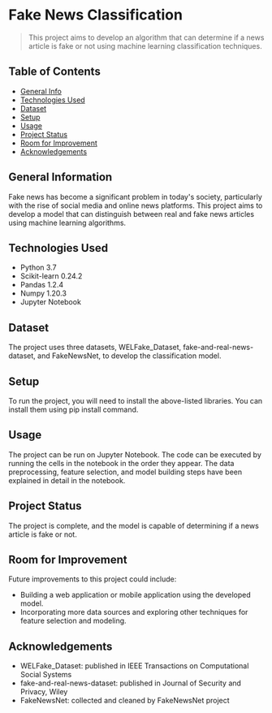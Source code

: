 # Fake News Classification

> This project aims to develop an algorithm that can determine if a news article is fake or not using machine learning classification techniques.

## Table of Contents
* [General Info](#general-information)
* [Technologies Used](#technologies-used)
* [Dataset](#dataset)
* [Setup](#setup)
* [Usage](#usage)
* [Project Status](#project-status)
* [Room for Improvement](#room-for-improvement)
* [Acknowledgements](#acknowledgements)

## General Information
Fake news has become a significant problem in today's society, particularly with the rise of social media and online news platforms. This project aims to develop a model that can distinguish between real and fake news articles using machine learning algorithms. 

## Technologies Used
- Python 3.7
- Scikit-learn 0.24.2
- Pandas 1.2.4
- Numpy 1.20.3
- Jupyter Notebook

## Dataset
The project uses three datasets, WELFake_Dataset, fake-and-real-news-dataset, and FakeNewsNet, to develop the classification model. 

## Setup
To run the project, you will need to install the above-listed libraries. You can install them using pip install command. 



## Usage
The project can be run on Jupyter Notebook. The code can be executed by running the cells in the notebook in the order they appear. The data preprocessing, feature selection, and model building steps have been explained in detail in the notebook.

## Project Status
The project is complete, and the model is capable of determining if a news article is fake or not.

## Room for Improvement
Future improvements to this project could include:
- Building a web application or mobile application using the developed model.
- Incorporating more data sources and exploring other techniques for feature selection and modeling.

## Acknowledgements
- WELFake_Dataset: published in IEEE Transactions on Computational Social Systems
- fake-and-real-news-dataset: published in Journal of Security and Privacy, Wiley
- FakeNewsNet: collected and cleaned by FakeNewsNet project
